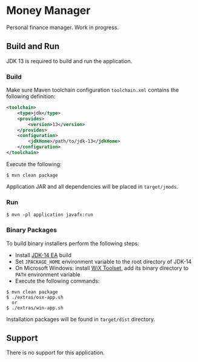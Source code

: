 # Money Manager

Personal finance manager. Work in progress.

## Build and Run

JDK 13 is required to build and run the application.

### Build

Make sure Maven toolchain configuration ```toolchain.xml``` contains the following
definition:
```xml
<toolchain>
    <type>jdk</type>
    <provides>
        <version>13</version>
    </provides>
    <configuration>
        <jdkHome>/path/to/jdk-13</jdkHome>
    </configuration>
</toolchain>
```
Execute the following:
```shell script
$ mvn clean package
```

Application JAR and all dependencies will be placed in ```target/jmods```.

### Run

```shell script
$ mvn -pl application javafx:run
```

### Binary Packages

To build binary installers perform the following steps:
* Install [JDK-14 EA](https://jdk.java.net/14/) build
* Set ```JPACKAGE_HOME``` environment variable to the root directory of JDK-14
* On Microsoft Windows: install [WiX Toolset](https://wixtoolset.org/releases/), add its binary directory to ```PATH``` 
environment variable
* Execute the following commands:
```shell script
$ mvn clean package
$ ./extras/osx-app.sh
  or
$ ./extras/win-app.sh
```

Installation packages will be found in ```target/dist``` directory.

## Support

There is no support for this application.